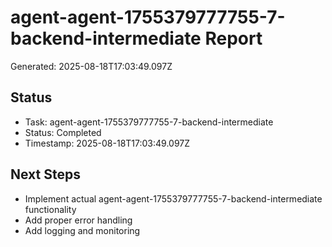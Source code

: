 # agent-agent-1755379777755-7-backend-intermediate Report

Generated: 2025-08-18T17:03:49.097Z

## Status
- Task: agent-agent-1755379777755-7-backend-intermediate
- Status: Completed
- Timestamp: 2025-08-18T17:03:49.097Z

## Next Steps
- Implement actual agent-agent-1755379777755-7-backend-intermediate functionality
- Add proper error handling
- Add logging and monitoring
